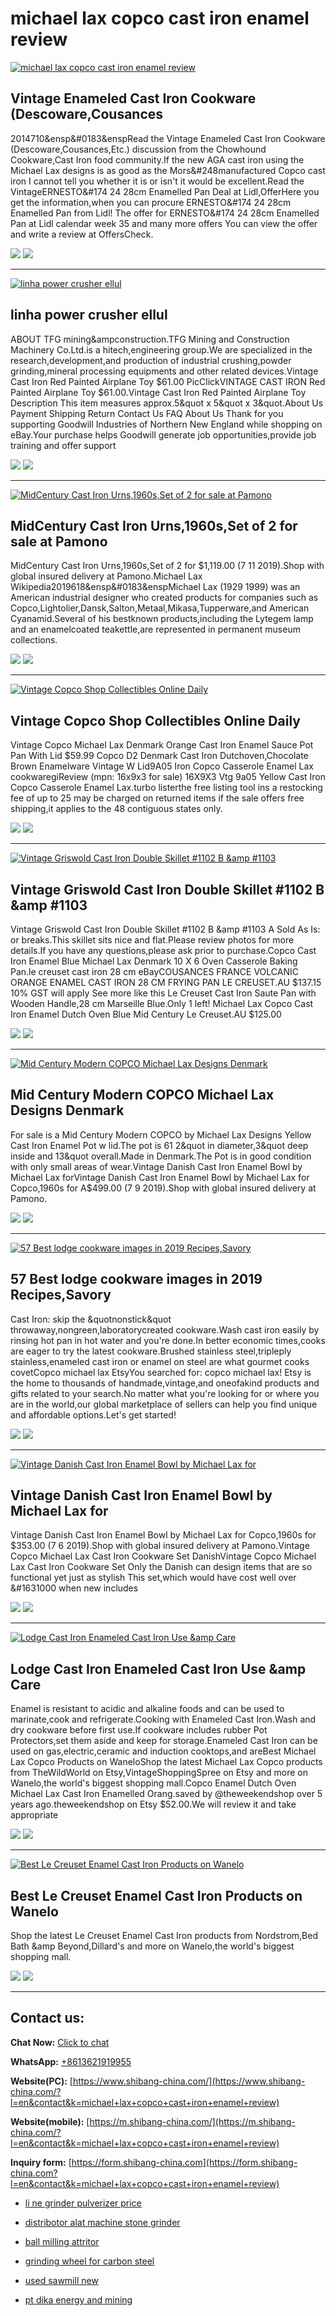 # michael lax copco cast iron enamel review

<a href="https://swt.shibang-china.com/?l=en&img&k=michael+lax+copco+cast+iron+enamel+review" target="_blank">![michael lax copco cast iron enamel review](http://static.shibang-china.com/all-800x300/80.jpg)</a>

## Vintage Enameled Cast Iron Cookware (Descoware,Cousances
2014710&ensp&#0183&enspRead the Vintage Enameled Cast Iron Cookware (Descoware,Cousances,Etc.) discussion from the Chowhound Cookware,Cast Iron food community.If the new AGA cast iron using the Michael Lax designs is as good as the Mors&#248manufactured Copco cast iron I cannot tell you whether it is or isn't it would be excellent.Read the VintageERNESTO&#174 24 28cm Enamelled Pan Deal at Lidl,OfferHere you get the information,when you can procure ERNESTO&#174 24 28cm Enamelled Pan from Lidl! The offer for ERNESTO&#174 24 28cm Enamelled Pan at Lidl calendar week 35 and many more offers You can view the offer and write a review at OffersCheck.


<a href="https://whatsapp.shibangsoft.com/WhatsApp.php" target="_blank" title="WhatsApp">![](http://static.shibang-china.com/icon/whatsapp.png)</a> <a href="https://swt.shibang-china.com/?l=en&icon&k=michael+lax+copco+cast+iron+enamel+review" target="_blank">![](http://static.shibang-china.com/icon/chat-en.png)</a>

---

<a href="https://swt.shibang-china.com/?l=en&img&k=michael+lax+copco+cast+iron+enamel+review" target="_blank">![linha power crusher ellul](http://static.shibang-china.com/all-800x300/904.jpg)</a>

## linha power crusher ellul
ABOUT TFG mining&ampconstruction.TFG Mining and Construction Machinery Co.Ltd.is a hitech,engineering group.We are specialized in the research,development,and production of industrial crushing,powder grinding,mineral processing equipments and other related devices.Vintage Cast Iron Red Painted Airplane Toy $61.00 PicClickVINTAGE CAST IRON Red Painted Airplane Toy $61.00.Vintage Cast Iron Red Painted Airplane Toy Description This item measures approx.5&quot x 5&quot x 3&quot.About Us Payment Shipping Return Contact Us FAQ About Us Thank for you supporting Goodwill Industries of Northern New England while shopping on eBay.Your purchase helps Goodwill generate job opportunities,provide job training and offer support


<a href="https://whatsapp.shibangsoft.com/WhatsApp.php" target="_blank" title="WhatsApp">![](http://static.shibang-china.com/icon/whatsapp.png)</a> <a href="https://swt.shibang-china.com/?l=en&icon&k=michael+lax+copco+cast+iron+enamel+review" target="_blank">![](http://static.shibang-china.com/icon/chat-en.png)</a>

---

<a href="https://swt.shibang-china.com/?l=en&img&k=michael+lax+copco+cast+iron+enamel+review" target="_blank">![MidCentury Cast Iron Urns,1960s,Set of 2 for sale at Pamono](http://static.shibang-china.com/all-800x300/527.jpg)</a>

## MidCentury Cast Iron Urns,1960s,Set of 2 for sale at Pamono
MidCentury Cast Iron Urns,1960s,Set of 2 for $1,119.00 (7 11 2019).Shop with global insured delivery at Pamono.Michael Lax Wikipedia2019618&ensp&#0183&enspMichael Lax (1929 1999) was an American industrial designer who created products for companies such as Copco,Lightolier,Dansk,Salton,Metaal,Mikasa,Tupperware,and American Cyanamid.Several of his bestknown products,including the Lytegem lamp and an enamelcoated teakettle,are represented in permanent museum collections.


<a href="https://whatsapp.shibangsoft.com/WhatsApp.php" target="_blank" title="WhatsApp">![](http://static.shibang-china.com/icon/whatsapp.png)</a> <a href="https://swt.shibang-china.com/?l=en&icon&k=michael+lax+copco+cast+iron+enamel+review" target="_blank">![](http://static.shibang-china.com/icon/chat-en.png)</a>

---

<a href="https://swt.shibang-china.com/?l=en&img&k=michael+lax+copco+cast+iron+enamel+review" target="_blank">![Vintage Copco Shop Collectibles Online Daily](http://static.shibang-china.com/all-800x300/1021.jpg)</a>

## Vintage Copco Shop Collectibles Online Daily
Vintage Copco Michael Lax Denmark Orange Cast Iron Enamel Sauce Pot Pan With Lid $59.99 Copco D2 Denmark Cast Iron Dutchoven,Chocolate Brown Enamelware Vintage W Lid9A05 Iron Copco Casserole Enamel Lax cookwaregiReview (mpn: 16x9x3 for sale) 16X9X3 Vtg 9a05 Yellow Cast Iron Copco Casserole Enamel Lax.turbo listerthe free listing tool ins a restocking fee of up to 25 may be charged on returned items if the sale offers free shipping,it applies to the 48 contiguous states only.


<a href="https://whatsapp.shibangsoft.com/WhatsApp.php" target="_blank" title="WhatsApp">![](http://static.shibang-china.com/icon/whatsapp.png)</a> <a href="https://swt.shibang-china.com/?l=en&icon&k=michael+lax+copco+cast+iron+enamel+review" target="_blank">![](http://static.shibang-china.com/icon/chat-en.png)</a>

---

<a href="https://swt.shibang-china.com/?l=en&img&k=michael+lax+copco+cast+iron+enamel+review" target="_blank">![Vintage Griswold Cast Iron Double Skillet #1102 B &amp #1103](http://static.shibang-china.com/all-800x300/1479.jpg)</a>

## Vintage Griswold Cast Iron Double Skillet #1102 B &amp #1103
Vintage Griswold Cast Iron Double Skillet #1102 B &amp #1103 A Sold As Is: or breaks.This skillet sits nice and flat.Please review photos for more details.If you have any questions,please ask prior to purchase.Copco Cast Iron Enamel Blue Michael Lax Denmark 10 X 6 Oven Casserole Baking Pan.le creuset cast iron 28 cm eBayCOUSANCES FRANCE VOLCANIC ORANGE ENAMEL CAST IRON 28 CM FRYING PAN LE CREUSET.AU $137.15 10% GST will apply See more like this Le Creuset Cast Iron Saute Pan with Wooden Handle,28 cm Marseille Blue.Only 1 left! Michael Lax Copco Cast Iron Enamel Dutch Oven Blue Mid Century Le Creuset.AU $125.00


<a href="https://whatsapp.shibangsoft.com/WhatsApp.php" target="_blank" title="WhatsApp">![](http://static.shibang-china.com/icon/whatsapp.png)</a> <a href="https://swt.shibang-china.com/?l=en&icon&k=michael+lax+copco+cast+iron+enamel+review" target="_blank">![](http://static.shibang-china.com/icon/chat-en.png)</a>

---

<a href="https://swt.shibang-china.com/?l=en&img&k=michael+lax+copco+cast+iron+enamel+review" target="_blank">![Mid Century Modern COPCO Michael Lax Designs Denmark](http://static.shibang-china.com/all-800x300/774.jpg)</a>

## Mid Century Modern COPCO Michael Lax Designs Denmark
For sale is a Mid Century Modern COPCO by Michael Lax Designs Yellow Cast Iron Enamel Pot w lid.The pot is 61 2&quot in diameter,3&quot deep inside and 13&quot overall.Made in Denmark.The Pot is in good condition with only small areas of wear.Vintage Danish Cast Iron Enamel Bowl by Michael Lax forVintage Danish Cast Iron Enamel Bowl by Michael Lax for Copco,1960s for A$499.00 (7 9 2019).Shop with global insured delivery at Pamono.


<a href="https://whatsapp.shibangsoft.com/WhatsApp.php" target="_blank" title="WhatsApp">![](http://static.shibang-china.com/icon/whatsapp.png)</a> <a href="https://swt.shibang-china.com/?l=en&icon&k=michael+lax+copco+cast+iron+enamel+review" target="_blank">![](http://static.shibang-china.com/icon/chat-en.png)</a>

---

<a href="https://swt.shibang-china.com/?l=en&img&k=michael+lax+copco+cast+iron+enamel+review" target="_blank">![57 Best lodge cookware images in 2019 Recipes,Savory](http://static.shibang-china.com/all-800x300/861.jpg)</a>

## 57 Best lodge cookware images in 2019 Recipes,Savory
Cast Iron: skip the &quotnonstick&quot throwaway,nongreen,laboratorycreated cookware.Wash cast iron easily by rinsing hot pan in hot water and you're done.In better economic times,cooks are eager to try the latest cookware.Brushed stainless steel,tripleply stainless,enameled cast iron or enamel on steel are what gourmet cooks covetCopco michael lax EtsyYou searched for: copco michael lax! Etsy is the home to thousands of handmade,vintage,and oneofakind products and gifts related to your search.No matter what you're looking for or where you are in the world,our global marketplace of sellers can help you find unique and affordable options.Let's get started!


<a href="https://whatsapp.shibangsoft.com/WhatsApp.php" target="_blank" title="WhatsApp">![](http://static.shibang-china.com/icon/whatsapp.png)</a> <a href="https://swt.shibang-china.com/?l=en&icon&k=michael+lax+copco+cast+iron+enamel+review" target="_blank">![](http://static.shibang-china.com/icon/chat-en.png)</a>

---

<a href="https://swt.shibang-china.com/?l=en&img&k=michael+lax+copco+cast+iron+enamel+review" target="_blank">![Vintage Danish Cast Iron Enamel Bowl by Michael Lax for](http://static.shibang-china.com/all-800x300/477.jpg)</a>

## Vintage Danish Cast Iron Enamel Bowl by Michael Lax for
Vintage Danish Cast Iron Enamel Bowl by Michael Lax for Copco,1960s for $353.00 (7 6 2019).Shop with global insured delivery at Pamono.Vintage Copco Michael Lax Cast Iron Cookware Set DanishVintage Copco Michael Lax Cast Iron Cookware Set Only the Danish can design items that are so functional yet just as stylish This set,which would have cost well over &#1631000 when new includes


<a href="https://whatsapp.shibangsoft.com/WhatsApp.php" target="_blank" title="WhatsApp">![](http://static.shibang-china.com/icon/whatsapp.png)</a> <a href="https://swt.shibang-china.com/?l=en&icon&k=michael+lax+copco+cast+iron+enamel+review" target="_blank">![](http://static.shibang-china.com/icon/chat-en.png)</a>

---

<a href="https://swt.shibang-china.com/?l=en&img&k=michael+lax+copco+cast+iron+enamel+review" target="_blank">![Lodge Cast Iron Enameled Cast Iron Use &amp Care](http://static.shibang-china.com/all-800x300/1404.jpg)</a>

## Lodge Cast Iron Enameled Cast Iron Use &amp Care
Enamel is resistant to acidic and alkaline foods and can be used to marinate,cook and refrigerate.Cooking with Enameled Cast Iron.Wash and dry cookware before first use.If cookware includes rubber Pot Protectors,set them aside and keep for storage.Enameled Cast Iron can be used on gas,electric,ceramic and induction cooktops,and areBest Michael Lax Copco Products on WaneloShop the latest Michael Lax Copco products from TheWildWorld on Etsy,VintageShoppingSpree on Etsy and more on Wanelo,the world's biggest shopping mall.Copco Enamel Dutch Oven Michael Lax Cast Iron Enamelled Orang.saved by @theweekendshop over 5 years ago.theweekendshop on Etsy $52.00.We will review it and take appropriate


<a href="https://whatsapp.shibangsoft.com/WhatsApp.php" target="_blank" title="WhatsApp">![](http://static.shibang-china.com/icon/whatsapp.png)</a> <a href="https://swt.shibang-china.com/?l=en&icon&k=michael+lax+copco+cast+iron+enamel+review" target="_blank">![](http://static.shibang-china.com/icon/chat-en.png)</a>

---

<a href="https://swt.shibang-china.com/?l=en&img&k=michael+lax+copco+cast+iron+enamel+review" target="_blank">![Best Le Creuset Enamel Cast Iron Products on Wanelo](http://static.shibang-china.com/all-800x300/775.jpg)</a>

## Best Le Creuset Enamel Cast Iron Products on Wanelo
Shop the latest Le Creuset Enamel Cast Iron products from Nordstrom,Bed Bath &amp Beyond,Dillard's and more on Wanelo,the world's biggest shopping mall.

<a href="https://whatsapp.shibangsoft.com/WhatsApp.php" target="_blank" title="WhatsApp">![](http://static.shibang-china.com/icon/whatsapp.png)</a> <a href="https://swt.shibang-china.com/?l=en&icon&k=michael+lax+copco+cast+iron+enamel+review" target="_blank">![](http://static.shibang-china.com/icon/chat-en.png)</a>

---
## Contact us:

**Chat Now:** [Click to chat](https://swt.shibang-china.com?l=en&contact&k=michael+lax+copco+cast+iron+enamel+review)

**WhatsApp:**  [+8613621919955](https://whatsapp.shibangsoft.com/WhatsApp.php)

**Website(PC):** [https://www.shibang-china.com/](https://www.shibang-china.com/?l=en&contact&k=michael+lax+copco+cast+iron+enamel+review)

**Website(mobile):** [https://m.shibang-china.com/](https://m.shibang-china.com/?l=en&contact&k=michael+lax+copco+cast+iron+enamel+review)

**Inquiry form:** [https://form.shibang-china.com](https://form.shibang-china.com?l=en&contact&k=michael+lax+copco+cast+iron+enamel+review)

* [li ne grinder pulverizer price](../118/li%20ne%20grinder%20pulverizer%20price.md)

* [distribotor alat machine stone grinder](../123/distribotor%20alat%20machine%20stone%20grinder.md)

* [ball milling attritor](../122/ball%20milling%20attritor.md)

* [grinding wheel for carbon steel](../119/grinding%20wheel%20for%20carbon%20steel.md)

* [used sawmill new](../117/used%20sawmill%20new.md)

* [pt dika energy and mining](../116/pt%20dika%20energy%20and%20mining.md)
